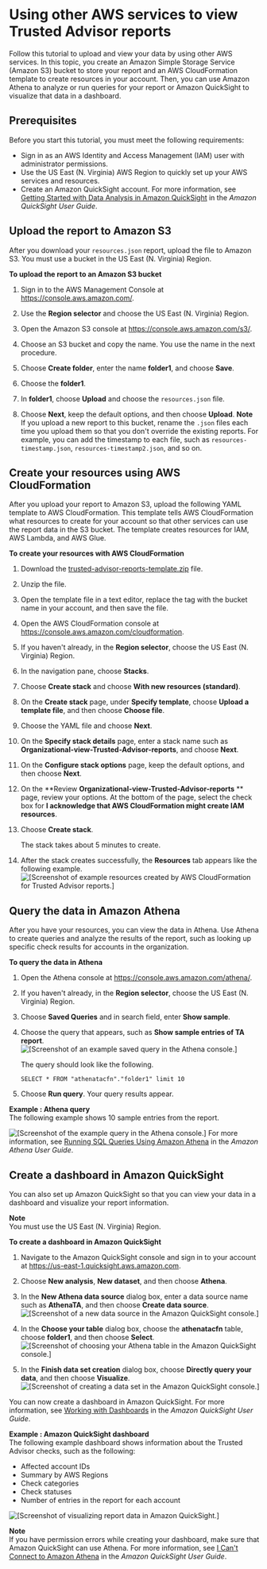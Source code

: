 # Using other AWS services to view Trusted Advisor reports<a name="use-other-aws-services-with-trusted-advisor-reports"></a>

Follow this tutorial to upload and view your data by using other AWS services\. In this topic, you create an Amazon Simple Storage Service \(Amazon S3\) bucket to store your report and an AWS CloudFormation template to create resources in your account\. Then, you can use Amazon Athena to analyze or run queries for your report or Amazon QuickSight to visualize that data in a dashboard\.

## Prerequisites<a name="set-up-trusted-advisor-with-amazon-athena-prerequisites"></a>

Before you start this tutorial, you must meet the following requirements:
+ Sign in as an AWS Identity and Access Management \(IAM\) user with administrator permissions\.
+ Use the US East \(N\. Virginia\) AWS Region to quickly set up your AWS services and resources\. 
+ Create an Amazon QuickSight account\. For more information, see [Getting Started with Data Analysis in Amazon QuickSight](https://docs.aws.amazon.com/quicksight/latest/user/getting-started.html) in the *Amazon QuickSight User Guide*\.

## Upload the report to Amazon S3<a name="setting-up-s3"></a>

After you download your `resources.json` report, upload the file to Amazon S3\. You must use a bucket in the US East \(N\. Virginia\) Region\.

**To upload the report to an Amazon S3 bucket**

1. Sign in to the AWS Management Console at [https://console\.aws\.amazon\.com/](https://console.aws.amazon.com/)\.

1. Use the **Region selector** and choose the US East \(N\. Virginia\) Region\.

1. Open the Amazon S3 console at [https://console\.aws\.amazon\.com/s3/](https://console.aws.amazon.com/s3/)\.

1. Choose an S3 bucket and copy the name\. You use the name in the next procedure\.

1. Choose **Create folder**, enter the name **folder1**, and choose **Save**\. 

1. Choose the **folder1**\.

1. In **folder1**, choose **Upload** and choose the `resources.json` file\.

1. Choose **Next**, keep the default options, and then choose **Upload**\.
**Note**  
If you upload a new report to this bucket, rename the `.json` files each time you upload them so that you don't override the existing reports\. For example, you can add the timestamp to each file, such as `resources-timestamp.json`, `resources-timestamp2.json`, and so on\.

## Create your resources using AWS CloudFormation<a name="setting-up-cloudformation"></a>

After you upload your report to Amazon S3, upload the following YAML template to AWS CloudFormation\. This template tells AWS CloudFormation what resources to create for your account so that other services can use the report data in the S3 bucket\. The template creates resources for IAM, AWS Lambda, and AWS Glue\.

**To create your resources with AWS CloudFormation**

1. Download the [trusted\-advisor\-reports\-template\.zip](samples/trusted-advisor-reports-template.zip) file\.

1. Unzip the file\.

1. Open the template file in a text editor, replace the *<BucketName>* tag with the bucket name in your account, and then save the file\.

1. Open the AWS CloudFormation console at [https://console\.aws\.amazon\.com/cloudformation](https://console.aws.amazon.com/cloudformation/)\.

1. If you haven't already, in the **Region selector**, choose the US East \(N\. Virginia\) Region\.

1. In the navigation pane, choose **Stacks**\.

1. Choose **Create stack** and choose **With new resources \(standard\)**\.

1. On the **Create stack** page, under **Specify template**, choose **Upload a template file**, and then choose **Choose file**\.

1. Choose the YAML file and choose **Next**\.

1. On the **Specify stack details** page, enter a stack name such as **Organizational\-view\-Trusted\-Advisor\-reports**, and choose **Next**\.

1. On the **Configure stack options** page, keep the default options, and then choose **Next**\.

1. On the **Review **Organizational\-view\-Trusted\-Advisor\-reports** ** page, review your options\. At the bottom of the page, select the check box for **I acknowledge that AWS CloudFormation might create IAM resources**\.

1. Choose **Create stack**\.

   The stack takes about 5 minutes to create\.

1. After the stack creates successfully, the **Resources** tab appears like the following example\.  
![\[Screenshot of example resources created by AWS CloudFormation for Trusted Advisor reports.\]](http://docs.aws.amazon.com/awssupport/latest/user/images/organizational-view-cloud-formation-resources.png)

## Query the data in Amazon Athena<a name="setting-up-athena"></a>

After you have your resources, you can view the data in Athena\. Use Athena to create queries and analyze the results of the report, such as looking up specific check results for accounts in the organization\.

**To query the data in Athena**

1. Open the Athena console at [https://console\.aws\.amazon\.com/athena/](https://console.aws.amazon.com/athena/home)\.

1. If you haven't already, in the **Region selector**, choose the US East \(N\. Virginia\) Region\.

1. Choose **Saved Queries** and in search field, enter **Show sample**\.

1. Choose the query that appears, such as **Show sample entries of TA report**\.   
![\[Screenshot of an example saved query in the Athena console.\]](http://docs.aws.amazon.com/awssupport/latest/user/images/organizational-view-athena.png)

   The query should look like the following\.

   ```
   SELECT * FROM "athenatacfn"."folder1" limit 10
   ```

1. Choose **Run query**\. Your query results appear\. 

**Example : Athena query**  
The following example shows 10 sample entries from the report\.  

![\[Screenshot of the example query in the Athena console.\]](http://docs.aws.amazon.com/awssupport/latest/user/images/organizational-view-query-results.png)
For more information, see [Running SQL Queries Using Amazon Athena](https://docs.aws.amazon.com/athena/latest/ug/querying-athena-tables.html) in the *Amazon Athena User Guide*\.

## Create a dashboard in Amazon QuickSight<a name="setting-up-quicksight"></a>

You can also set up Amazon QuickSight so that you can view your data in a dashboard and visualize your report information\.

**Note**  
You must use the US East \(N\. Virginia\) Region\.

**To create a dashboard in Amazon QuickSight**

1. Navigate to the Amazon QuickSight console and sign in to your account at [https://us\-east\-1\.quicksight\.aws\.amazon\.com](https://us-east-1.quicksight.aws.amazon.com)\.

1. Choose **New analysis**, **New dataset**, and then choose **Athena**\.

1. In the **New Athena data source** dialog box, enter a data source name such as **AthenaTA**, and then choose **Create data source**\.  
![\[Screenshot of a new data source in the Amazon QuickSight console.\]](http://docs.aws.amazon.com/awssupport/latest/user/images/organizational-view-athena-data-source.png)

1. In the **Choose your table** dialog box, choose the **athenatacfn** table, choose **folder1**, and then choose **Select**\.  
![\[Screenshot of choosing your Athena table in the Amazon QuickSight console.\]](http://docs.aws.amazon.com/awssupport/latest/user/images/quicksight-choose-athena-table.png)

1. In the **Finish data set creation** dialog box, choose **Directly query your data**, and then choose **Visualize**\.  
![\[Screenshot of creating a data set in the Amazon QuickSight console.\]](http://docs.aws.amazon.com/awssupport/latest/user/images/quick-sight-visualize-data.png)

You can now create a dashboard in Amazon QuickSight\. For more information, see [Working with Dashboards](https://docs.aws.amazon.com/quicksight/latest/user/working-with-dashboards.html) in the *Amazon QuickSight User Guide*\.

**Example : Amazon QuickSight dashboard**  
The following example dashboard shows information about the Trusted Advisor checks, such as the following:  
+ Affected account IDs
+ Summary by AWS Regions
+ Check categories
+ Check statuses
+ Number of entries in the report for each account

![\[Screenshot of visualizing report data in Amazon QuickSight.\]](http://docs.aws.amazon.com/awssupport/latest/user/images/quick-sight-visualize-data-example-2.png)

**Note**  
If you have permission errors while creating your dashboard, make sure that Amazon QuickSight can use Athena\. For more information, see [I Can't Connect to Amazon Athena](https://docs.aws.amazon.com/quicksight/latest/user/troubleshoot-connect-athena.html) in the *Amazon QuickSight User Guide*\.